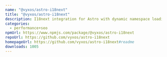 ```yaml
---
name: "@vyxos/astro-i18next"
title: "@vyxos/astro-i18next"
description: I18next integration for Astro with dynamic namespace loading.
categories:
  - performance+seo
npmUrl: https://www.npmjs.com/package/@vyxos/astro-i18next
repoUrl: https://github.com/vyxos/astro-i18next
homepageUrl: https://github.com/vyxos/astro-i18next#readme
downloads: 1005
---
```

